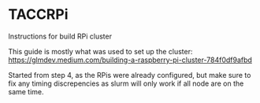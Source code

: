 # TACCRPi
Instructions for build RPi cluster

This guide is mostly what was used to set up the cluster:
https://glmdev.medium.com/building-a-raspberry-pi-cluster-784f0df9afbd

Started from step 4, as the RPis were already configured, but make sure to fix any timing discrepencies as slurm will only work if all node are on the same time.
